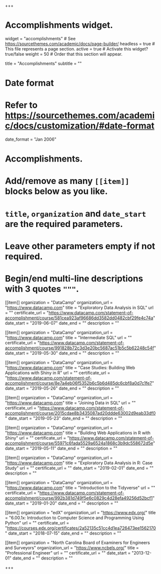 +++
# Accomplishments widget.
widget = "accomplishments"  # See https://sourcethemes.com/academic/docs/page-builder/
headless = true  # This file represents a page section.
active = true  # Activate this widget? true/false
weight = 50  # Order that this section will appear.

title = "Accomplish&shy;ments"
subtitle = ""

# Date format
#   Refer to https://sourcethemes.com/academic/docs/customization/#date-format
date_format = "Jan 2006"

# Accomplishments.
#   Add/remove as many `[[item]]` blocks below as you like.
#   `title`, `organization` and `date_start` are the required parameters.
#   Leave other parameters empty if not required.
#   Begin/end multi-line descriptions with 3 quotes `"""`.

[[item]]
  organization = "DataCamp"
  organization_url = "https://www.datacamp.com"
  title = "Exploratory Data Analysis in SQL"
  url = ""
  certificate_url = "https://www.datacamp.com/statement-of-accomplishment/course/581cea923af96686dd3582dd0482cbf29fe4c74a"
  date_start = "2019-06-07"
  date_end = ""
  description = ""

[[item]]
  organization = "DataCamp"
  organization_url = "https://www.datacamp.com"
  title = "Intermediate SQL"
  url = ""
  certificate_url = "https://www.datacamp.com/statement-of-accomplishment/course/991828b72c3d3e20bc5687ac51b5c5b62248c54f"
  date_start = "2019-05-30"
  date_end = ""
  description = ""
  
[[item]]
  organization = "DataCamp"
  organization_url = "https://www.datacamp.com"
  title = "Case Studies: Building Web Applications with Shiny in R"
  url = ""
  certificate_url = "https://www.datacamp.com/statement-of-accomplishment/course/8e7a4eb06f5352b6c5b6d485dc6cbf8a0d7c1fe7"
  date_start = "2019-05-26"
  date_end = ""
  description = ""
  
[[item]]
  organization = "DataCamp"
  organization_url = "https://www.datacamp.com"
  title = "Joining Data in SQL"
  url = ""
  certificate_url = "https://www.datacamp.com/statement-of-accomplishment/course/2015cdae8b3435087ad20ddde63002d9eab33df0"
  date_start = "2019-05-23"
  date_end = ""
  description = ""
  
[[item]]
  organization = "DataCamp"
  organization_url = "https://www.datacamp.com"
  title = "Building Web Applications in R with Shiny"
  url = ""
  certificate_url = "https://www.datacamp.com/statement-of-accomplishment/course/55971c6fada5529a6524a1868c3b9dc558672d5e"
  date_start = "2019-05-11"
  date_end = ""
  description = ""
  
[[item]]
  organization = "DataCamp"
  organization_url = "https://www.datacamp.com"
  title = "Exploratory Data Analysis in R: Case Study"
  url = ""
  certificate_url = ""
  date_start = "2019-02-01"
  date_end = ""
  description = ""
  
[[item]]
  organization = "DataCamp"
  organization_url = "https://www.datacamp.com"
  title = "Introduction to the Tidyverse"
  url = ""
  certificate_url = "https://www.datacamp.com/statement-of-accomplishment/course/992b381d749f5e6c0829c4d28efa49256d52bcf1"
  date_start = "2019-01-20"
  date_end = ""
  description = ""
  
[[item]]
  organization = "edX"
  organization_url = "https://www.edx.org/"
  title = "6.00.1x: Introduction to Computer Science and Programming Using Python"
  url = ""
  certificate_url = "https://courses.edx.org/certificates/2a52135c51cc4d1ea726473ee1562170"
  date_start = "2018-07-15"
  date_end = ""
  description = ""
  
[[item]]
  organization = "North Carolina Board of Examiners for Engineers and Surveyors"
  organization_url = "https://www.ncbels.org/"
  title = "Professional Engineer"
  url = ""
  certificate_url = ""
  date_start = "2013-12-01"
  date_end = ""
  description = ""
  
+++
